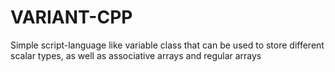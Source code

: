 VARIANT-CPP
===========

Simple script-language like variable class that can be used to store different scalar types, as well as associative arrays and regular arrays
